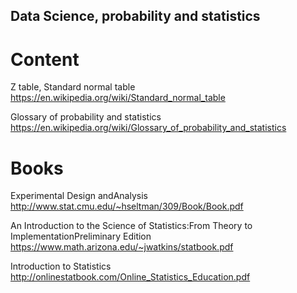 ## Data Science, probability and statistics


# Content
Z table, Standard normal table https://en.wikipedia.org/wiki/Standard_normal_table

Glossary of probability and statistics https://en.wikipedia.org/wiki/Glossary_of_probability_and_statistics

# Books
Experimental Design andAnalysis http://www.stat.cmu.edu/~hseltman/309/Book/Book.pdf

An Introduction to the Science of Statistics:From Theory to ImplementationPreliminary Edition 
	https://www.math.arizona.edu/~jwatkins/statbook.pdf

Introduction to Statistics http://onlinestatbook.com/Online_Statistics_Education.pdf